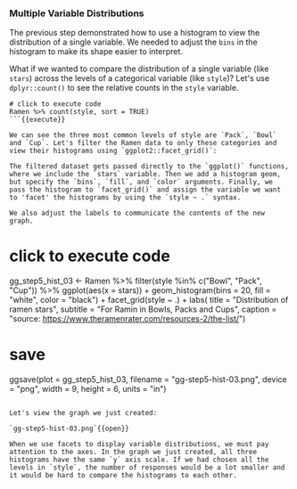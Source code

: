 ### Multiple Variable Distributions

The previous step demonstrated how to use a histogram to view the distribution of a single variable. We needed to adjust the `bins` in the histogram to make its shape easier to interpret.

What if we wanted to compare the distribution of a single variable (like `stars`) across the levels of a categorical variable (like `style`)? Let's use `dplyr::count()` to see the relative counts in the `style` variable.

```
# click to execute code
Ramen %>% count(style, sort = TRUE)
```{{execute}}

We can see the three most common levels of style are `Pack`, `Bowl` and `Cup`. Let's filter the Ramen data to only these categories and view their histograms using `ggplot2::facet_grid()`:

The filtered dataset gets passed directly to the `ggplot()` functions, where we include the `stars` variable. Then we add a histogram geom, but specify the `bins`, `fill`, and `color` arguments. Finally, we pass the histogram to `facet_grid()` and assign the variable we want to 'facet' the histograms by using the `style ~ .` syntax.

We also adjust the labels to communicate the contents of the new graph.

```
# click to execute code
gg_step5_hist_03 <- Ramen %>%
  filter(style %in% c("Bowl", "Pack", "Cup")) %>%
ggplot(aes(x = stars)) +
     geom_histogram(bins = 20,
                    fill = "white",
                    color = "black") +
     facet_grid(style ~ .) +
    labs(
       title = "Distribution of ramen stars",
       subtitle = "For Ramin in Bowls, Packs and Cups",
       caption = "source: https://www.theramenrater.com/resources-2/the-list/")
# save
ggsave(plot = gg_step5_hist_03,
        filename = "gg-step5-hist-03.png",
        device = "png",
        width = 9,
        height = 6,
        units = "in")
```{{execute}}

Let's view the graph we just created:

`gg-step5-hist-03.png`{{open}}

When we use facets to display variable distributions, we must pay attention to the axes. In the graph we just created, all three histograms have the same `y` axis scale. If we had chosen all the levels in `style`, the number of responses would be a lot smaller and it would be hard to compare the histograms to each other.
